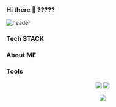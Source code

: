 ### Hi there 👋 ?????

![header](https://capsule-render.vercel.app/api?type=transparent&color=fffff&height=300&section=header&text=capsule%20render&fontSize=90)
### Tech STACK


### About ME


### Tools


<div align="center">
  <picture>
    <img align="center" src="https://github-readme-stats.vercel.app/api?username=kdh4646&theme=dark&show_icons=true"/>
  </picture>
  
  <picture>
    <img align="center" src="https://github-readme-stats.vercel.app/api/top-langs/?username=kdh4646&theme=dark&layout=compact"/>
  </picture>
</div>

</br>

<div align="center">
  <picture>
    <img align="center" src="https://leetcard.jacoblin.cool/kdh4646?ext=activity"/>
  </picture>
</div>

<!--
**kdh4646/kdh4646** is a ✨ _special_ ✨ repository because its `README.md` (this file) appears on your GitHub profile.

Here are some ideas to get you started:

- 🔭 I’m currently working on ...
- 🌱 I’m currently learning ...
- 👯 I’m looking to collaborate on ...
- 🤔 I’m looking for help with ...
- 💬 Ask me about ...
- 📫 How to reach me: ...
- 😄 Pronouns: ...
- ⚡ Fun fact: ...
-->
